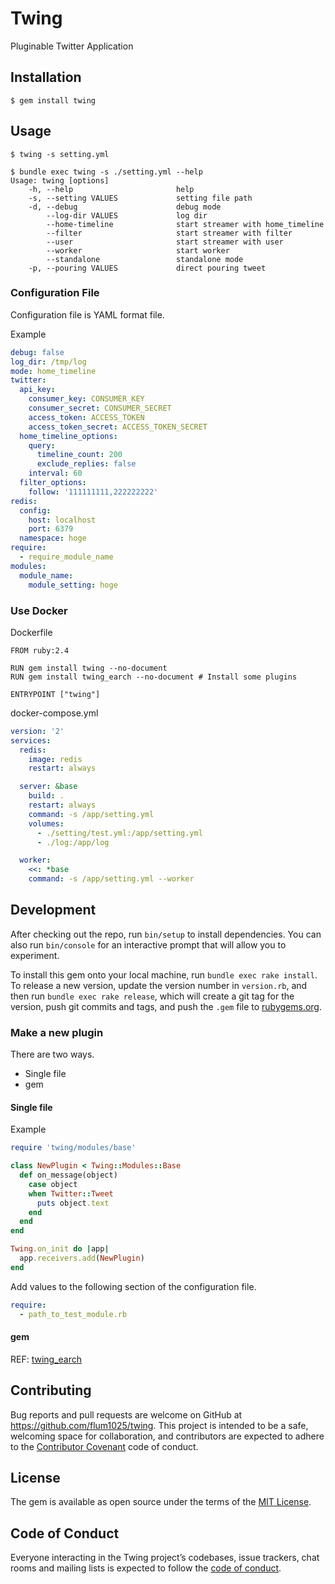 # Twing

Pluginable Twitter Application

## Installation

    $ gem install twing

## Usage

    $ twing -s setting.yml

```shell
$ bundle exec twing -s ./setting.yml --help
Usage: twing [options]
    -h, --help                       help
    -s, --setting VALUES             setting file path
    -d, --debug                      debug mode
        --log-dir VALUES             log dir
        --home-timeline              start streamer with home_timeline
        --filter                     start streamer with filter
        --user                       start streamer with user
        --worker                     start worker
        --standalone                 standalone mode
    -p, --pouring VALUES             direct pouring tweet
```

### Configuration File

Configuration file is YAML format file.

Example

```yaml
debug: false
log_dir: /tmp/log
mode: home_timeline
twitter:
  api_key:
    consumer_key: CONSUMER_KEY
    consumer_secret: CONSUMER_SECRET
    access_token: ACCESS_TOKEN
    access_token_secret: ACCESS_TOKEN_SECRET
  home_timeline_options:
    query:
      timeline_count: 200
      exclude_replies: false
    interval: 60
  filter_options:
    follow: '111111111,222222222'
redis:
  config:
    host: localhost
    port: 6379
  namespace: hoge
require:
  - require_module_name
modules:
  module_name:
    module_setting: hoge
```

### Use Docker

Dockerfile
```
FROM ruby:2.4

RUN gem install twing --no-document
RUN gem install twing_earch --no-document # Install some plugins

ENTRYPOINT ["twing"]
```

docker-compose.yml
```yaml
version: '2'
services:
  redis:
    image: redis
    restart: always

  server: &base
    build: .
    restart: always
    command: -s /app/setting.yml
    volumes:
      - ./setting/test.yml:/app/setting.yml
      - ./log:/app/log

  worker:
    <<: *base
    command: -s /app/setting.yml --worker
```

## Development

After checking out the repo, run `bin/setup` to install dependencies. You can also run `bin/console` for an interactive prompt that will allow you to experiment.

To install this gem onto your local machine, run `bundle exec rake install`. To release a new version, update the version number in `version.rb`, and then run `bundle exec rake release`, which will create a git tag for the version, push git commits and tags, and push the `.gem` file to [rubygems.org](https://rubygems.org).

### Make a new plugin

There are two ways.

- Single file
- gem

#### Single file

Example

```ruby:test_module.rb
require 'twing/modules/base'

class NewPlugin < Twing::Modules::Base
  def on_message(object)
    case object
    when Twitter::Tweet
      puts object.text
    end
  end
end

Twing.on_init do |app|
  app.receivers.add(NewPlugin)
end
```

Add values to the following section of the configuration file.

```yaml
require: 
  - path_to_test_module.rb
```

#### gem

REF: [twing_earch](https://github.com/flum1025/twing_earch)

## Contributing

Bug reports and pull requests are welcome on GitHub at https://github.com/flum1025/twing. This project is intended to be a safe, welcoming space for collaboration, and contributors are expected to adhere to the [Contributor Covenant](http://contributor-covenant.org) code of conduct.

## License

The gem is available as open source under the terms of the [MIT License](https://opensource.org/licenses/MIT).

## Code of Conduct

Everyone interacting in the Twing project’s codebases, issue trackers, chat rooms and mailing lists is expected to follow the [code of conduct](https://github.com/flum1025/twing/blob/master/CODE_OF_CONDUCT.md).
